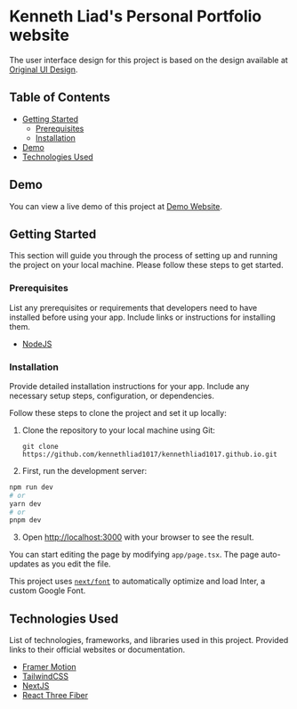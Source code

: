# Kenneth Liad's Personal Portfolio website

The user interface design for this project is based on the design available at [Original UI Design](https://github.com/sureshmurali/sureshmurali.github.io).

## Table of Contents

- [Getting Started](#getting-started)
  - [Prerequisites](#prerequisites)
  - [Installation](#installation)
- [Demo](#demo)
- [Technologies Used](#technologies-used)

## Demo

You can view a live demo of this project at [Demo Website](https://kennethliad1017.github.io).

## Getting Started

This section will guide you through the process of setting up and running the project on your local machine. Please follow these steps to get started.

### Prerequisites

List any prerequisites or requirements that developers need to have installed before using your app. Include links or instructions for installing them.

- [NodeJS][nodejs]

### Installation

Provide detailed installation instructions for your app. Include any necessary setup steps, configuration, or dependencies.

Follow these steps to clone the project and set it up locally:

1. Clone the repository to your local machine using Git:

   ```shell
   git clone https://github.com/kennethliad1017/kennethliad1017.github.io.git
   ```

2. First, run the development server:

```bash
npm run dev
# or
yarn dev
# or
pnpm dev
```

3. Open [http://localhost:3000](http://localhost:3000) with your browser to see the result.

You can start editing the page by modifying `app/page.tsx`. The page auto-updates as you edit the file.

This project uses [`next/font`](https://nextjs.org/docs/basic-features/font-optimization) to automatically optimize and load Inter, a custom Google Font.

## Technologies Used

List of technologies, frameworks, and libraries used in this project. Provided links to their official websites or documentation.

- [Framer Motion][framer-motion]
- [TailwindCSS][tailwindcss]
- [NextJS][nextjs]
- [React Three Fiber][r3f]

[nodejs]: https://nodejs.org/en/download/current
[framer-motion]: https://www.framer.com/motion/
[tailwindcss]: https://tailwindcss.com/docs/installation
[nextjs]: https://nextjs.org/docs/getting-started/installation
[r3f]: https://docs.pmnd.rs/react-three-fiber/getting-started/introduction
